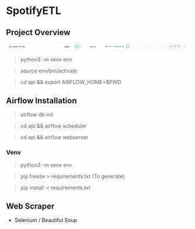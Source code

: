 # SpotifyETL

## Project Overview

![preview](airflow_init.png)

> python3 -m venv env

> source env/bin/activate

> cd api && export AIRFLOW_HOME=$PWD

## Airflow Installation

> airflow db init

> cd api && airflow scheduler

> cd api && airflow webserver

### Venv

> python3 -m venv env

> pip freeze > requirements.txt (To generate)

> pip install -r requirements.txt

## Web Scraper

- Selenium / Beautiful Soup
